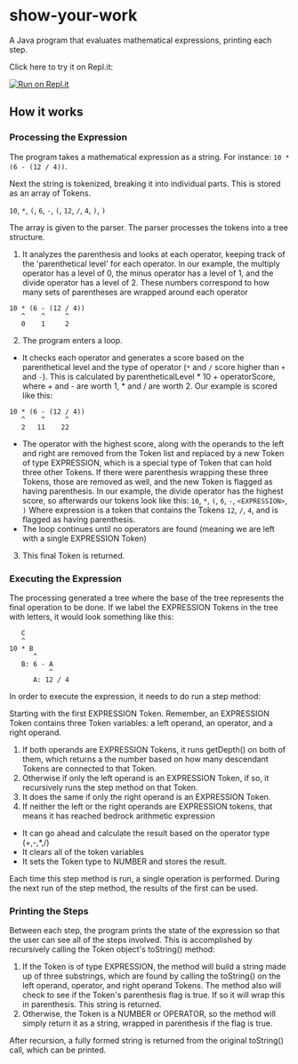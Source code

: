 # show-your-work
A Java program that evaluates mathematical expressions, printing each step.

Click here to try it on Repl.it:

[![Run on Repl.it](https://img.shields.io/badge/Replit-DD1200?style=for-the-badge&logo=Replit&logoColor=white)](https://replit.com/@sketchius/show-your-work?v=1)

## How it works

### Processing the Expression

The program takes a mathematical expression as a string. For instance: `10 * (6 - (12 / 4))`.

Next the string is tokenized, breaking it into individual parts. This is stored as an array of Tokens.

`10`, `*`, `(`, `6`, `-`, `(`, `12`, `/`, `4`, `)`, `)`

The array is given to the parser. The parser processes the tokens into a tree structure.
1) It analyzes the parenthesis and looks at each operator, keeping track of the 'parenthetical level' for each operator. In our example, the multiply operator has a level of 0, the minus operator has a level of 1, and the divide operator has a level of 2. These numbers correspond to how many sets of parentheses are wrapped around each operator

```
10 * (6 - (12 / 4))
   ^    ^     ^     
   0    1     2    
```
   
2) The program enters a loop.
- It checks each operator and generates a score based on the parenthetical level and the type of operator (`*` and `/` score higher than `+` and `-`). This is calculated by parentheticalLevel * 10 + operatorScore, where + and - are worth 1, * and / are worth 2. Our example is scored like this:
```
10 * (6 - (12 / 4))
   ^    ^     ^     
   2   11    22    
```

- The operator with the highest score, along with the operands to the left and right are removed from the Token list and replaced by a new Token of type EXPRESSION, which is a special type of Token that can hold three other Tokens. If there were parenthesis wrapping these three Tokens, those are removed as well, and the new Token is flagged as having parenthesis. In our example, the divide operator has the highest score, so afterwards our tokens look like this:
`10`, `*`, `(`, `6`, `-`, `<EXPRESSION>`, `)`
Where expression is a token that contains the Tokens `12`, `/`, `4`, and is flagged as having parenthesis.
- The loop continues until no operators are found (meaning we are left with a single EXPRESSION Token)
3) This final Token is returned.

### Executing the Expression

The processing generated a tree where the base of the tree represents the final operation to be done. If we label the EXPRESSION Tokens in the tree with letters, it would look something like this:
```
   C
   ^
10 * B
      ^
   B: 6 - A
          ^
      A: 12 / 4
```
In order to execute the expression, it needs to do run a step method:

Starting with the first EXPRESSION Token. Remember, an EXPRESSION Token contains three Token variables: a left operand, an operator, and a right operand.
1) If both operands are EXPRESSION Tokens, it runs getDepth() on both of them, which returns a the number based on how many descendant Tokens are connected to that Token.
2) Otherwise if only the left operand is an EXPRESSION Token, if so, it recursively runs the step method on that Token.
3) It does the same if only the right operand is an EXPRESSION Token.
4) If neither the left or the right operands are EXPRESSION tokens, that means it has reached bedrock arithmetic expression
- It can go ahead and calculate the result based on the operator type (+,-,*,/)
- It clears all of the token variables
- It sets the Token type to NUMBER and stores the result.

Each time this step method is run, a single operation is performed. During the next run of the step method, the results of the first can be used.

### Printing the Steps

Between each step, the program prints the state of the expression so that the user can see all of the steps involved. This is accomplished by recursively calling the Token object's toString() method:
1) If the Token is of type EXPRESSION, the method will build a string made up of three substrings, which are found by calling the toString() on the left operand, operator, and right operand Tokens. The method also will check to see if the Token's parenthesis flag is true. If so it will wrap this in parenthesis. This string is returned.
2) Otherwise, the Token is a NUMBER or OPERATOR, so the method will simply return it as a string, wrapped in parenthesis if the flag is true.

After recursion, a fully formed string is returned from the original toString() call, which can be printed.
